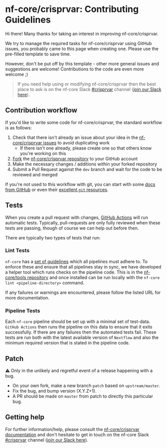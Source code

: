 # nf-core/crisprvar: Contributing Guidelines

Hi there!
Many thanks for taking an interest in improving nf-core/crisprvar.

We try to manage the required tasks for nf-core/crisprvar using GitHub issues, you probably came to this page when creating one.
Please use the pre-filled template to save time.

However, don't be put off by this template - other more general issues and suggestions are welcome!
Contributions to the code are even more welcome ;)

> If you need help using or modifying nf-core/crisprvar then the best place to ask is on the nf-core Slack [#crisprvar](https://nfcore.slack.com/channels/crisprvar) channel ([join our Slack here](https://nf-co.re/join/slack)).

## Contribution workflow

If you'd like to write some code for nf-core/crisprvar, the standard workflow is as follows:

1. Check that there isn't already an issue about your idea in the [nf-core/crisprvar issues](https://github.com/nf-core/crisprvar/issues) to avoid duplicating work
    * If there isn't one already, please create one so that others know you're working on this
2. [Fork](https://help.github.com/en/github/getting-started-with-github/fork-a-repo) the [nf-core/crisprvar repository](https://github.com/nf-core/crisprvar) to your GitHub account
3. Make the necessary changes / additions within your forked repository
4. Submit a Pull Request against the `dev` branch and wait for the code to be reviewed and merged

If you're not used to this workflow with git, you can start with some [docs from GitHub](https://help.github.com/en/github/collaborating-with-issues-and-pull-requests) or even their [excellent `git` resources](https://try.github.io/).

## Tests

When you create a pull request with changes, [GitHub Actions](https://github.com/features/actions) will run automatic tests.
Typically, pull-requests are only fully reviewed when these tests are passing, though of course we can help out before then.

There are typically two types of tests that run:

### Lint Tests

`nf-core` has a [set of guidelines](https://nf-co.re/developers/guidelines) which all pipelines must adhere to.
To enforce these and ensure that all pipelines stay in sync, we have developed a helper tool which runs checks on the pipeline code. This is in the [nf-core/tools repository](https://github.com/nf-core/tools) and once installed can be run locally with the `nf-core lint <pipeline-directory>` command.

If any failures or warnings are encountered, please follow the listed URL for more documentation.

### Pipeline Tests

Each `nf-core` pipeline should be set up with a minimal set of test-data.
`GitHub Actions` then runs the pipeline on this data to ensure that it exits successfully.
If there are any failures then the automated tests fail.
These tests are run both with the latest available version of `Nextflow` and also the minimum required version that is stated in the pipeline code.

## Patch

:warning: Only in the unlikely and regretful event of a release happening with a bug.

* On your own fork, make a new branch `patch` based on `upstream/master`.
* Fix the bug, and bump version (X.Y.Z+1).
* A PR should be made on `master` from patch to directly this particular bug.

## Getting help

For further information/help, please consult the [nf-core/crisprvar documentation](https://nf-co.re/crisprvar/docs) and don't hesitate to get in touch on the nf-core Slack [#crisprvar](https://nfcore.slack.com/channels/crisprvar) channel ([join our Slack here](https://nf-co.re/join/slack)).
